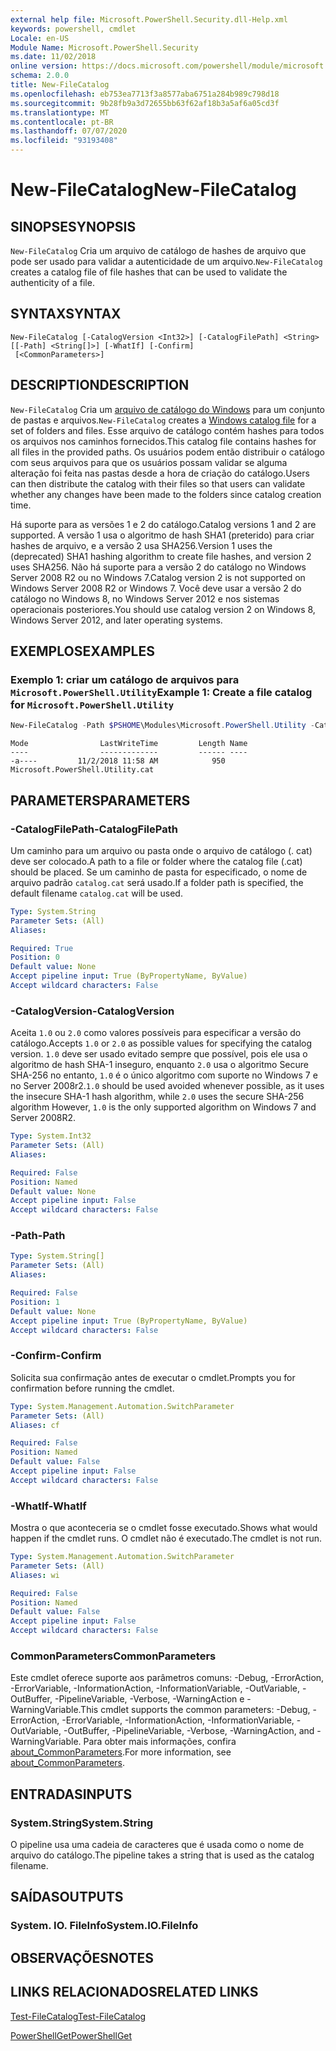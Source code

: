```yaml
---
external help file: Microsoft.PowerShell.Security.dll-Help.xml
keywords: powershell, cmdlet
Locale: en-US
Module Name: Microsoft.PowerShell.Security
ms.date: 11/02/2018
online version: https://docs.microsoft.com/powershell/module/microsoft.powershell.security/new-filecatalog?view=powershell-7.1&WT.mc_id=ps-gethelp
schema: 2.0.0
title: New-FileCatalog
ms.openlocfilehash: eb753ea7713f3a8577aba6751a284b989c798d18
ms.sourcegitcommit: 9b28fb9a3d72655bb63f62af18b3a5af6a05cd3f
ms.translationtype: MT
ms.contentlocale: pt-BR
ms.lasthandoff: 07/07/2020
ms.locfileid: "93193408"
---
```

# <span data-ttu-id="431b1-103">New-FileCatalog</span><span class="sxs-lookup"><span data-stu-id="431b1-103">New-FileCatalog</span></span>

## <span data-ttu-id="431b1-104">SINOPSE</span><span class="sxs-lookup"><span data-stu-id="431b1-104">SYNOPSIS</span></span>
<span data-ttu-id="431b1-105">`New-FileCatalog` Cria um arquivo de catálogo de hashes de arquivo que pode ser usado para validar a autenticidade de um arquivo.</span><span class="sxs-lookup"><span data-stu-id="431b1-105">`New-FileCatalog` creates a catalog file of file hashes that can be used to validate the authenticity of a file.</span></span>

## <span data-ttu-id="431b1-106">SYNTAX</span><span class="sxs-lookup"><span data-stu-id="431b1-106">SYNTAX</span></span>

```
New-FileCatalog [-CatalogVersion <Int32>] [-CatalogFilePath] <String> [[-Path] <String[]>] [-WhatIf] [-Confirm]
 [<CommonParameters>]
```

## <span data-ttu-id="431b1-107">DESCRIPTION</span><span class="sxs-lookup"><span data-stu-id="431b1-107">DESCRIPTION</span></span>

<span data-ttu-id="431b1-108">`New-FileCatalog` Cria um [arquivo de catálogo do Windows](/windows-hardware/drivers/install/catalog-files) para um conjunto de pastas e arquivos.</span><span class="sxs-lookup"><span data-stu-id="431b1-108">`New-FileCatalog` creates a [Windows catalog file](/windows-hardware/drivers/install/catalog-files) for a set of folders and files.</span></span>
<span data-ttu-id="431b1-109">Esse arquivo de catálogo contém hashes para todos os arquivos nos caminhos fornecidos.</span><span class="sxs-lookup"><span data-stu-id="431b1-109">This catalog file contains hashes for all files in the provided paths.</span></span>
<span data-ttu-id="431b1-110">Os usuários podem então distribuir o catálogo com seus arquivos para que os usuários possam validar se alguma alteração foi feita nas pastas desde a hora de criação do catálogo.</span><span class="sxs-lookup"><span data-stu-id="431b1-110">Users can then distribute the catalog with their files so that users can validate whether any changes have been made to the folders since catalog creation time.</span></span>

<span data-ttu-id="431b1-111">Há suporte para as versões 1 e 2 do catálogo.</span><span class="sxs-lookup"><span data-stu-id="431b1-111">Catalog versions 1 and 2 are supported.</span></span> <span data-ttu-id="431b1-112">A versão 1 usa o algoritmo de hash SHA1 (preterido) para criar hashes de arquivo, e a versão 2 usa SHA256.</span><span class="sxs-lookup"><span data-stu-id="431b1-112">Version 1 uses the (deprecated) SHA1 hashing algorithm to create file hashes, and version 2 uses SHA256.</span></span>
<span data-ttu-id="431b1-113">Não há suporte para a versão 2 do catálogo no Windows Server 2008 R2 ou no Windows 7.</span><span class="sxs-lookup"><span data-stu-id="431b1-113">Catalog version 2 is not supported on Windows Server 2008 R2 or Windows 7.</span></span>
<span data-ttu-id="431b1-114">Você deve usar a versão 2 do catálogo no Windows 8, no Windows Server 2012 e nos sistemas operacionais posteriores.</span><span class="sxs-lookup"><span data-stu-id="431b1-114">You should use catalog version 2 on Windows 8, Windows Server 2012, and later operating systems.</span></span>

## <span data-ttu-id="431b1-115">EXEMPLOS</span><span class="sxs-lookup"><span data-stu-id="431b1-115">EXAMPLES</span></span>

### <span data-ttu-id="431b1-116">Exemplo 1: criar um catálogo de arquivos para `Microsoft.PowerShell.Utility`</span><span class="sxs-lookup"><span data-stu-id="431b1-116">Example 1: Create a file catalog for `Microsoft.PowerShell.Utility`</span></span>

```powershell
New-FileCatalog -Path $PSHOME\Modules\Microsoft.PowerShell.Utility -CatalogFilePath \temp\Microsoft.PowerShell.Utility.cat -CatalogVersion 2.0
```

```Output
Mode                LastWriteTime         Length Name
----                -------------         ------ ----
-a----         11/2/2018 11:58 AM            950 Microsoft.PowerShell.Utility.cat
```

## <span data-ttu-id="431b1-117">PARAMETERS</span><span class="sxs-lookup"><span data-stu-id="431b1-117">PARAMETERS</span></span>

### <span data-ttu-id="431b1-118">-CatalogFilePath</span><span class="sxs-lookup"><span data-stu-id="431b1-118">-CatalogFilePath</span></span>

<span data-ttu-id="431b1-119">Um caminho para um arquivo ou pasta onde o arquivo de catálogo (. cat) deve ser colocado.</span><span class="sxs-lookup"><span data-stu-id="431b1-119">A path to a file or folder where the catalog file (.cat) should be placed.</span></span>
<span data-ttu-id="431b1-120">Se um caminho de pasta for especificado, o nome de arquivo padrão `catalog.cat` será usado.</span><span class="sxs-lookup"><span data-stu-id="431b1-120">If a folder path is specified, the default filename `catalog.cat` will be used.</span></span>

```yaml
Type: System.String
Parameter Sets: (All)
Aliases:

Required: True
Position: 0
Default value: None
Accept pipeline input: True (ByPropertyName, ByValue)
Accept wildcard characters: False
```

### <span data-ttu-id="431b1-121">-CatalogVersion</span><span class="sxs-lookup"><span data-stu-id="431b1-121">-CatalogVersion</span></span>

<span data-ttu-id="431b1-122">Aceita `1.0` ou `2.0` como valores possíveis para especificar a versão do catálogo.</span><span class="sxs-lookup"><span data-stu-id="431b1-122">Accepts `1.0` or `2.0` as possible values for specifying the catalog version.</span></span>
<span data-ttu-id="431b1-123">`1.0` deve ser usado evitado sempre que possível, pois ele usa o algoritmo de hash SHA-1 inseguro, enquanto `2.0` usa o algoritmo Secure SHA-256 no entanto, `1.0` é o único algoritmo com suporte no Windows 7 e no Server 2008r2.</span><span class="sxs-lookup"><span data-stu-id="431b1-123">`1.0` should be used avoided whenever possible, as it uses the insecure SHA-1 hash algorithm, while `2.0` uses the secure SHA-256 algorithm However, `1.0` is the only supported algorithm on Windows 7 and Server 2008R2.</span></span>

```yaml
Type: System.Int32
Parameter Sets: (All)
Aliases:

Required: False
Position: Named
Default value: None
Accept pipeline input: False
Accept wildcard characters: False
```

### <span data-ttu-id="431b1-124">-Path</span><span class="sxs-lookup"><span data-stu-id="431b1-124">-Path</span></span>

```yaml
Type: System.String[]
Parameter Sets: (All)
Aliases:

Required: False
Position: 1
Default value: None
Accept pipeline input: True (ByPropertyName, ByValue)
Accept wildcard characters: False
```

### <span data-ttu-id="431b1-125">-Confirm</span><span class="sxs-lookup"><span data-stu-id="431b1-125">-Confirm</span></span>

<span data-ttu-id="431b1-126">Solicita sua confirmação antes de executar o cmdlet.</span><span class="sxs-lookup"><span data-stu-id="431b1-126">Prompts you for confirmation before running the cmdlet.</span></span>

```yaml
Type: System.Management.Automation.SwitchParameter
Parameter Sets: (All)
Aliases: cf

Required: False
Position: Named
Default value: False
Accept pipeline input: False
Accept wildcard characters: False
```

### <span data-ttu-id="431b1-127">-WhatIf</span><span class="sxs-lookup"><span data-stu-id="431b1-127">-WhatIf</span></span>

<span data-ttu-id="431b1-128">Mostra o que aconteceria se o cmdlet fosse executado.</span><span class="sxs-lookup"><span data-stu-id="431b1-128">Shows what would happen if the cmdlet runs.</span></span>
<span data-ttu-id="431b1-129">O cmdlet não é executado.</span><span class="sxs-lookup"><span data-stu-id="431b1-129">The cmdlet is not run.</span></span>

```yaml
Type: System.Management.Automation.SwitchParameter
Parameter Sets: (All)
Aliases: wi

Required: False
Position: Named
Default value: False
Accept pipeline input: False
Accept wildcard characters: False
```

### <span data-ttu-id="431b1-130">CommonParameters</span><span class="sxs-lookup"><span data-stu-id="431b1-130">CommonParameters</span></span>

<span data-ttu-id="431b1-131">Este cmdlet oferece suporte aos parâmetros comuns: -Debug, -ErrorAction, -ErrorVariable, -InformationAction, -InformationVariable, -OutVariable, -OutBuffer, -PipelineVariable, -Verbose, -WarningAction e -WarningVariable.</span><span class="sxs-lookup"><span data-stu-id="431b1-131">This cmdlet supports the common parameters: -Debug, -ErrorAction, -ErrorVariable, -InformationAction, -InformationVariable, -OutVariable, -OutBuffer, -PipelineVariable, -Verbose, -WarningAction, and -WarningVariable.</span></span> <span data-ttu-id="431b1-132">Para obter mais informações, confira [about_CommonParameters](https://go.microsoft.com/fwlink/?LinkID=113216).</span><span class="sxs-lookup"><span data-stu-id="431b1-132">For more information, see [about_CommonParameters](https://go.microsoft.com/fwlink/?LinkID=113216).</span></span>

## <span data-ttu-id="431b1-133">ENTRADAS</span><span class="sxs-lookup"><span data-stu-id="431b1-133">INPUTS</span></span>

### <span data-ttu-id="431b1-134">System.String</span><span class="sxs-lookup"><span data-stu-id="431b1-134">System.String</span></span>

<span data-ttu-id="431b1-135">O pipeline usa uma cadeia de caracteres que é usada como o nome de arquivo do catálogo.</span><span class="sxs-lookup"><span data-stu-id="431b1-135">The pipeline takes a string that is used as the catalog filename.</span></span>

## <span data-ttu-id="431b1-136">SAÍDAS</span><span class="sxs-lookup"><span data-stu-id="431b1-136">OUTPUTS</span></span>

### <span data-ttu-id="431b1-137">System. IO. FileInfo</span><span class="sxs-lookup"><span data-stu-id="431b1-137">System.IO.FileInfo</span></span>

## <span data-ttu-id="431b1-138">OBSERVAÇÕES</span><span class="sxs-lookup"><span data-stu-id="431b1-138">NOTES</span></span>

## <span data-ttu-id="431b1-139">LINKS RELACIONADOS</span><span class="sxs-lookup"><span data-stu-id="431b1-139">RELATED LINKS</span></span>

[<span data-ttu-id="431b1-140">Test-FileCatalog</span><span class="sxs-lookup"><span data-stu-id="431b1-140">Test-FileCatalog</span></span>](Test-FileCatalog.md)

[<span data-ttu-id="431b1-141">PowerShellGet</span><span class="sxs-lookup"><span data-stu-id="431b1-141">PowerShellGet</span></span>](/powerShell/module/powershellget)

